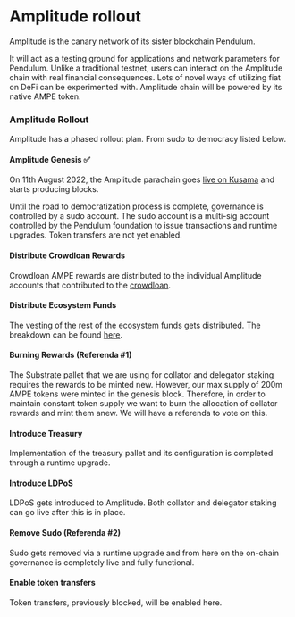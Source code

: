# Amplitude rollout

Amplitude is the canary network of its sister blockchain Pendulum.

It will act as a testing ground for applications and network parameters for Pendulum. Unlike a traditional testnet, users can interact on the Amplitude chain with real financial consequences. Lots of novel ways of utilizing fiat on DeFi can be experimented with. Amplitude chain will be powered by its native AMPE token.

### Amplitude Rollout

Amplitude has a phased rollout plan. From sudo to democracy listed below.&#x20;

#### Amplitude Genesis ✅

On 11th August 2022, the Amplitude parachain goes [live on Kusama](https://medium.com/pendulum-chain/amplitude-the-rollout-1ddc51a3f68f) and starts producing blocks.

Until the road to democratization process is complete, governance is controlled by a sudo account. The sudo account is a multi-sig account controlled by the Pendulum foundation to issue transactions and runtime upgrades. Token transfers are not yet enabled.

#### Distribute Crowdloan Rewards

Crowdloan AMPE rewards are distributed to the individual Amplitude accounts that contributed to the [crowdloan](https://parachains.info/auctions/kusama-42-47).

#### Distribute Ecosystem Funds

The vesting of the rest of the ecosystem funds gets distributed. The breakdown can be found [here](https://pendulum.gitbook.io/pendulum-docs/get-started/token-economics).

#### Burning Rewards (Referenda #1)

The Substrate pallet that we are using for collator and delegator staking requires the rewards to be minted new. However, our max supply of 200m AMPE tokens were minted in the genesis block. Therefore, in order to maintain constant token supply we want to burn the allocation of collator rewards and mint them anew. We will have a referenda to vote on this.

#### Introduce Treasury

Implementation of the treasury pallet and its configuration is completed through a runtime upgrade.

#### Introduce LDPoS

LDPoS gets introduced to Amplitude. Both collator and delegator staking can go live after this is in place.

#### Remove Sudo (Referenda #2)

Sudo gets removed via a runtime upgrade and from here on the on-chain governance is completely live and fully functional.

#### Enable token transfers

Token transfers, previously blocked, will be enabled here.
